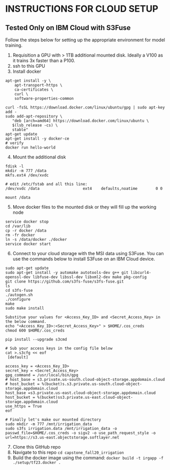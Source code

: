 # INSTRUCTIONS FOR CLOUD SETUP
## Tested Only on IBM Cloud with S3Fuse

Follow the steps below for setting up the appropriate environment for model training.

1. Requisition a GPU with > 1TB additional mounted disk. Ideally a V100 as it trains 3x faster than a P100.
2. ssh to this GPU 
3. Install docker 
```
apt-get install -y \
    apt-transport-https \
    ca-certificates \
    curl \
    software-properties-common
	
curl -fsSL https://download.docker.com/linux/ubuntu/gpg | sudo apt-key add -
sudo add-apt-repository \
   "deb [arch=amd64] https://download.docker.com/linux/ubuntu \
   $(lsb_release -cs) \
   stable"	
apt-get update
apt-get install -y docker-ce
# verify
docker run hello-world
```
4. Mount the additional disk
```
fdisk -l
mkdir -m 777 /data
mkfs.ext4 /dev/xvdc

# edit /etc/fstab and all this line:
/dev/xvdc /data                   ext4    defaults,noatime        0 0

mount /data
```
5. Move docker files to the mounted disk or they will fill up the working node
```
service docker stop
cd /var/lib
cp -r docker /data
rm -fr docker
ln -s /data/docker ./docker
service docker start
```

6. Connect to your cloud storage with the MSI data using S3Fuse. You can use the commands below to install S3Fuse on an IBM Cloud device.
```
sudo apt-get update
sudo apt-get install -y automake autotools-dev g++ git libcurl4-openssl-dev libfuse-dev libssl-dev libxml2-dev make pkg-config
git clone https://github.com/s3fs-fuse/s3fs-fuse.git
ls
cd s3fs-fuse
./autogen.sh
./configure
make
sudo make install

Substitue your values for <Access_Key_ID> and <Secret_Access_Key> in the below command.
echo "<Access_Key_ID>:<Secret_Access_Key>" > $HOME/.cos_creds
chmod 600 $HOME/.cos_creds

pip install --upgrade s3cmd

# Sub your access keys in the config file below
cat >.s3cfg << eof
 [default]

access_key = <Access_Key_ID>
secret_key = <Secret_Access_Key>
gpg_command = /usr/local/bin/gpg
# host_base = s3.private.us-south.cloud-object-storage.appdomain.cloud
# host_bucket = %(bucket)s.s3.private.us-south.cloud-object-storage.appdomain.cloud
host_base =s3.private.us-east.cloud-object-storage.appdomain.cloud
host_bucket = %(bucket)ss3.private.us-east.cloud-object-storage.appdomain.cloud
use_https = True
eof

# Finally let's make our mounted directory
sudo mkdir -m 777 /mnt/irrigation_data
sudo s3fs irrigation.data /mnt/irrigation_data -o passwd_file=$HOME/.cos_creds -o sigv2 -o use_path_request_style -o url=https://s3.us-east.objectstorage.softlayer.net

```
7. Clone this GitHub repo
8. Navigate to this repo `cd capstone_fall20_irrigation`
9. Build the docker image using the command:  `docker build -t irgapp -f ./setup/tf23.docker .`
